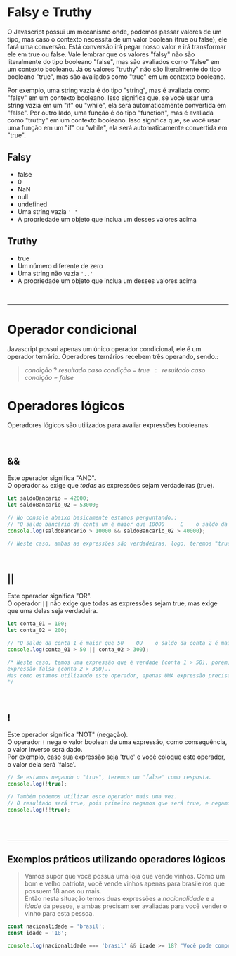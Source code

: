 # Falsy e Truthy
O Javascript possui um mecanismo onde, podemos passar valores de um tipo, mas caso o contexto necessita de um valor boolean (true ou false), ele fará uma conversão. Está conversão irá pegar nosso valor e irá transformar ele em true ou false. Vale lembrar que os valores "falsy" não são literalmente do tipo booleano "false", mas são avaliados como "false" em um contexto booleano. Já os valores "truthy" não são literalmente do tipo booleano "true", mas são avaliados como "true" em um contexto booleano.

Por exemplo, uma string vazia é do tipo "string", mas é avaliada como "falsy" em um contexto booleano. Isso significa que, se você usar uma string vazia em um "if" ou "while", ela será automaticamente convertida em "false". Por outro lado, uma função é do tipo "function", mas é avaliada como "truthy" em um contexto booleano. Isso significa que, se você usar uma função em um "if" ou "while", ela será automaticamente convertida em "true".

## Falsy
* false
* 0 
* NaN
* null 
* undefined 
* Uma string vazia `' '`
* A propriedade um objeto que inclua um desses valores acima

## Truthy
* true
* Um número diferente de zero
* Uma string não vazia `'..'`
* A propriedade um objeto que inclua um desses valores acima

</br>

____________________________________________________

# Operador condicional 
Javascript possui apenas um único operador condicional, ele é um operador ternário. 
Operadores ternários recebem três operando, sendo.:
> _condição_ ? _resultado caso condição = true_ &nbsp;&nbsp;:&nbsp;&nbsp; _resultado caso condição = false_

# Operadores lógicos
Operadores lógicos são utilizados para avaliar expressões booleanas.

</br>

## && 
Este operador significa "AND". </br>
O operador `&&` exige que _todas_ as expressões sejam verdadeiras (true). 
```js
let saldoBancario = 42000;
let saldoBancario_02 = 53000;

// No console abaixo basicamente estamos perguntando.:
// "O saldo bancário da conta um é maior que 10000     E    o saldo da conta 2 é maior que 40000?
console.log(saldoBancario > 10000 && saldoBancario_02 > 40000);

// Neste caso, ambas as expressões são verdadeiras, logo, teremos "true" como resultado no console.
```


</br>

## || 
Este operador significa "OR". </br>
O operador `||` não exige que todas as expressões sejam true, mas exige que uma delas seja verdadeira.
```js
let conta_01 = 100;
let conta_02 = 200;

// "O saldo da conta 1 é maior que 50    OU    o saldo da conta 2 é maior que 300?
console.log(conta_01 > 50 || conta_02 > 300);

/* Neste caso, temos uma expressão que é verdade (conta 1 > 50), porém, temos uma 
expressão falsa (conta 2 > 300).. 
Mas como estamos utilizando este operador, apenas UMA expressão precisa ser verdadeira. 
*/
```

</br>

## !
Este operador significa "NOT" (negação). </br>
O operador `!` nega o valor boolean de uma expressão, como consequência, o valor inverso será dado. </br> Por exemplo, caso sua expressão seja 'true' e você coloque este operador, o valor dela será 'false'.
```js
// Se estamos negando o "true", teremos um 'false' como resposta.
console.log(!true); 

// Também podemos utilizar este operador mais uma vez.
// O resultado será true, pois primeiro negamos que será true, e negamos novamente que será 'false'.
console.log(!!true);
```

</br>
</br>

_________________________________________________________________

## Exemplos práticos utilizando operadores lógicos

> Vamos supor que você possua uma loja que vende vinhos.
> Como um bom e velho patriota, você vende vinhos apenas para brasileiros que possuem 18 anos ou mais. </br> Então nesta situação temos duas expressões a _nacionalidade_ e a _idade_ da pessoa, e ambas precisam ser avaliadas para você vender o vinho para esta pessoa. 

```js
const nacionalidade = 'brasil';
const idade = '18';

console.log(nacionalidade === 'brasil' && idade >= 18? 'Você pode comprar' : 'Você não pode comprar');
